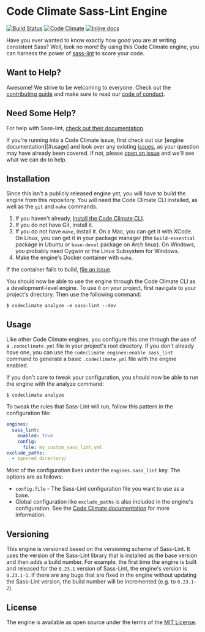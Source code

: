 # Code Climate Sass-Lint Engine

[![Build Status](https://travis-ci.org/michaelherold/codeclimate-sass-lint.svg)][travis]
[![Code Climate](https://codeclimate.com/github/michaelherold/codeclimate-sass-lint/badges/gpa.svg)][codeclimate]
[![Inline docs](http://inch-ci.org/github/michaelherold/codeclimate-sass-lint.svg?branch=master)][inch]

[codeclimate]: https://codeclimate.com/github/michaelherold/codeclimate-sass-lint
[inch]: http://inch-ci.org/github/michaelherold/codeclimate-sass-lint
[travis]: https://travis-ci.org/michaelherold/codeclimate-sass-lint

Have you ever wanted to know exactly how good you are at writing consistent Sass? Well, look no more! By using this Code Climate engine, you can harness the power of [sass-lint] to score your code.

[sass-lint]: https://github.com/sasstools/sass-lint

## Want to Help?

Awesome! We strive to be welcoming to everyone. Check out the [contributing guide] and make sure to read our [code of conduct].

[contributing guide]: https://github.com/michaelherold/codeclimate-sass-lint/blob/master/CONTRIBUTING.md
[code of conduct]: https://github.com/michaelherold/codeclimate-sass-lint/blob/master/CODE_OF_CONDUCT.md

## Need Some Help?

For help with Sass-lint, [check out their documentation].

If you're running into a Code Climate issue, first check out our [engine documentation][#usage] and look over any existing [issues][issues], as your question may have already been covered. If not, please [open an issue][open-issue] and we'll see what we can do to help.

[check out their documentation]: https://github.com/sasstools/sass-lint
[issues]: https://github.com/michaelherold/codeclimate-sass-lint/issues
[open-issue]: https://github.com/michaelherold/codeclimate-sass-lint/issues/new

## Installation

Since this isn't a publicly released engine yet, you will have to build the engine from this repository. You will need the Code Climate CLI installed, as well as the `git` and `make` commands.

1. If you haven't already, [install the Code Climate CLI].
2. If you do not have Git, install it.
3. If you do not have `make`, install it. On a Mac, you can get it with XCode. On Linux, you can get it in your package manager (the `build-essential` package in Ubuntu or `base-devel` package on Arch linux). On Windows, you probably need Cygwin or the Linux Subsystem for Windows.
4. Make the engine's Docker container with `make`.

If the container fails to build, [file an issue][open-issue].

You should now be able to use the engine through the Code Climate CLI as
a development-level engine. To use it on your project, first navigate to your
project's directory. Then use the following command:

    $ codeclimate analyze -e sass-lint --dev

[install the Code Climate CLI]: https://github.com/codeclimate/codeclimate

## Usage

Like other Code Climate engines, you configure this one through the use of a `.codeclimate.yml` file in your project's root directory. If you don't already have one, you can use the `codeclimate engines:enable sass_lint` command to generate a basic `.codeclimate.yml` file with the engine enabled.

If you don't care to tweak your configuration, you should now be able to run the engine with the analyze command:

    $ codeclimate analyze

To tweak the rules that Sass-Lint will run, follow this pattern in the configuration file:

```yaml
engines:
  sass_lint:
    enabled: true
    config:
      file: my_custom_sass_lint.yml
exclude_paths:
  - ignored_directory/
```

Most of the configuration lives under the `engines.sass_lint` key. The options are as follows:

* `config.file` - The Sass-Lint configuration file you want to use as a base.
* Global configuration like `exclude_paths` is also included in the engine's configuration. See the [Code Climate documentation] for more information.

[Code Climate documentation]: https://docs.codeclimate.com/docs/configuring-your-code-climate-analysis

## Versioning

This engine is versioned based on the versioning scheme of Sass-Lint. It uses the version of the Sass-Lint library that is installed as the base version and then adds a build number. For example, the first time the engine is built and released for the `0.23.1` version of Sass-Lint, the engine's version is `0.23.1-1`. If there are any bugs that are fixed in the engine without updating the Sass-Lint version, the build number will be incremented (e.g. to `0.23.1-2`).

## License

The engine is available as open source under the terms of the [MIT License][license].

[license]: http://opensource.org/licenses/MIT.
